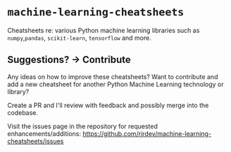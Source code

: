 # `machine-learning-cheatsheets`
Cheatsheets re: various Python machine learning libraries such as `numpy`,`pandas`, `scikit-learn`, `tensorflow` and more.

## Suggestions? -> Contribute
Any ideas on how to improve these cheatsheets? Want to contribute and add a new cheatsheet for another Python Machine Learning technology or library?

Create a PR and I'll review with feedback and possibly merge into the codebase.

Visit the issues page in the repository for requested enhancements/additions: https://github.com/rjrdev/machine-learning-cheatsheets/issues

